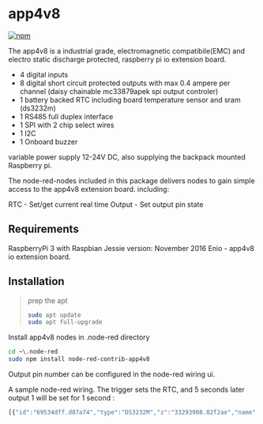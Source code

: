 # app4v8

[![npm](https://img.shields.io/npm/v/node-red-contrib-app4v8.svg?maxAge=2592000)](https://www.npmjs.com/package/node-red-contrib-app4v8)

The app4v8 is a industrial grade, electromagnetic compatibile(EMC) and electro static discharge protected,
raspberry pi io extension board.

* 4 digital inputs
* 8 digital short circuit protected outputs with max 0.4 ampere per channel (daisy chainable mc33879apek spi output controler)
* 1 battery backed RTC including board temperature sensor and sram (ds3232m)
* 1 RS485 full duplex interface
* 1 SPI with 2 chip select wires
* 1 I2C 
* 1 Onboard buzzer

variable power supply 12-24V DC, also supplying the backpack mounted Raspberry pi.

The node-red-nodes included in this package delivers nodes to gain simple access to
the app4v8 extension board.
including:

RTC - Set/get current real time
Output - Set output pin state

## Requirements
RaspberryPi 3 with Raspbian Jessie version: November 2016 
Enio - app4v8 io extension board.

## Installation
> prep the apt
> ```bash
> sudo apt update
> sudo apt full-upgrade
> ```

Install app4v8 nodes in .node-red directory
```bash
cd ~\.node-red
sudo npm install node-red-contrib-app4v8
```
Output pin number can be configured in the node-red wiring ui.

A sample node-red wiring. The trigger sets the RTC, and 5 seconds later output 1 will be set for 1 second :
```javascript
[{"id":"69534dff.d87a74","type":"DS3232M","z":"33293908.82f2ae","name":"","x":394.5,"y":150,"wires":[["9a517b2a.a3e81","e0064e79.cc56e8"]]},{"id":"e0064e79.cc56e8","type":"debug","z":"33293908.82f2ae","name":"","active":true,"console":"false","complete":"false","x":706.5,"y":151,"wires":[]},{"id":"2b8bc8fb.7f7ed8","type":"inject","z":"33293908.82f2ae","name":"","topic":"","payload":"23.12.2016 15.22.45","payloadType":"str","repeat":"","crontab":"","once":false,"x":185.50001525878906,"y":149.99998474121094,"wires":[["69534dff.d87a74"]]},{"id":"9a517b2a.a3e81","type":"function","z":"33293908.82f2ae","name":"","func":"if(msg.payload == '23.12.2016 15.22.50')\n{\n    msg.payload = \"1\";\n    return(msg);\n}\nelse\n{\n    msg.payload = \"0\";\n    return(msg);\n}\n\n","outputs":1,"noerr":0,"x":385.5,"y":231.66661071777344,"wires":[["2a2f9dcb.bddc52"]]},{"id":"2a2f9dcb.bddc52","type":"MC33879APEK","z":"33293908.82f2ae","name":"","outputpin":1,"x":618.5,"y":231.3333282470703,"wires":[[]]}]
```
